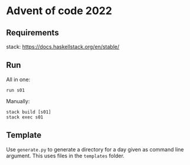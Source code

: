 # Advent of code 2022

## Requirements

stack: https://docs.haskellstack.org/en/stable/

## Run

All in one:

```shell
run s01
```

Manually:

```shell
stack build [s01]
stack exec s01
```

## Template

Use `generate.py` to generate a directory for a day given as command line argument.
This uses files in the `templates` folder.
